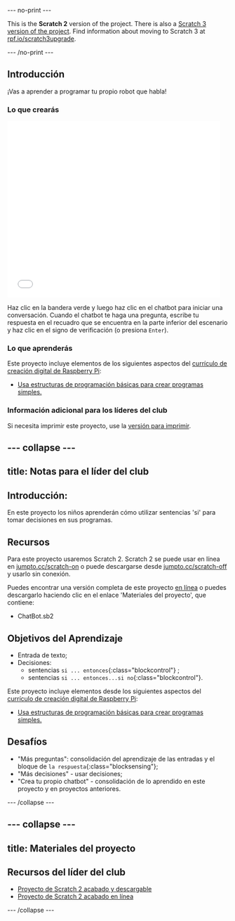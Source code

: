 --- no-print ---

This is the **Scratch 2** version of the project. There is also a [Scratch 3 version of the project](https://projects.raspberrypi.org/es-ES/projects/chatbot).
Find information about moving to Scratch 3 at [rpf.io/scratch3upgrade](https://rpf.io/scratch3upgrade).

--- /no-print ---

## Introducción

¡Vas a aprender a programar tu propio robot que habla!

### Lo que crearás

<div class="scratch-preview">
  <iframe allowtransparency="true" width="485" height="402" src="//scratch.mit.edu/projects/embed/224729769/?autostart=false" frameborder="0"></iframe>
</div>

Haz clic en la bandera verde y luego haz clic en el chatbot para iniciar una conversación. Cuando el chatbot te haga una pregunta, escribe tu respuesta en el recuadro que se encuentra en la parte inferior del escenario y haz clic en el signo de verificación (o presiona `Enter`).

### Lo que aprenderás

Este proyecto incluye elementos de los siguientes aspectos del [currículo de creación digital de Raspberry Pi](http://rpf.io/curriculum):

+ [Usa estructuras de programación básicas para crear programas simples.](https://www.raspberrypi.org/curriculum/programming/creator)

### Información adicional para los líderes del club

Si necesita imprimir este proyecto, use la [versión para imprimir](https://projects.raspberrypi.org/es-ES/projects/chatbot-scratch2/print).

--- collapse ---
---
title: Notas para el líder del club
---
## Introducción:

En este proyecto los niños aprenderán cómo utilizar sentencias 'si' para tomar decisiones en sus programas.

## Recursos

Para este proyecto usaremos Scratch 2. Scratch 2 se puede usar en línea en [jumpto.cc/scratch-on](http://jumpto.cc/scratch-on) o puede descargarse desde [jumpto.cc/scratch-off](http://jumpto.cc/scratch-off) y usarlo sin conexión.

Puedes encontrar una versión completa de este proyecto [en línea](https://scratch.mit.edu/projects/224729769/#editor) o puedes descargarlo haciendo clic en el enlace 'Materiales del proyecto', que contiene:

+ ChatBot.sb2

## Objetivos del Aprendizaje

+ Entrada de texto;
+ Decisiones: 
    + sentencias `si ... entonces`{:class="blockcontrol"} ;
    + sentencias `si ... entonces...si no`{:class="blockcontrol"}.

Este proyecto incluye elementos desde los siguientes aspectos del [currículo de creación digital de Raspberry Pi](http://rpf.io/curriculum):

+ [Usa estructuras de programación básicas para crear programas simples.](https://www.raspberrypi.org/curriculum/programming/creator)

## Desafíos

+ "Más preguntas": consolidación del aprendizaje de las entradas y el bloque de `la respuesta`{:class="blocksensing"};
+ "Más decisiones" - usar decisiones;
+ "Crea tu propio chatbot" - consolidación de lo aprendido en este proyecto y en proyectos anteriores.

--- /collapse ---

--- collapse ---
---
title: Materiales del proyecto
---
## Recursos del líder del club

+ [Proyecto de Scratch 2 acabado y descargable](resources/ChatBot.sb2)
+ [Proyecto de Scratch 2 acabado en línea](https://scratch.mit.edu/projects/224729769/#editor)

--- /collapse ---

